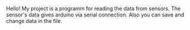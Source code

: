 
Hello!
My project is а programm for reading the data from sensors. The sensor's data gives arduino via serial connection. 
Also you can save and change data in the file.
